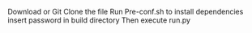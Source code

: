 Download or Git Clone the file
Run Pre-conf.sh to install dependencies
insert password in build directory
Then execute run.py
